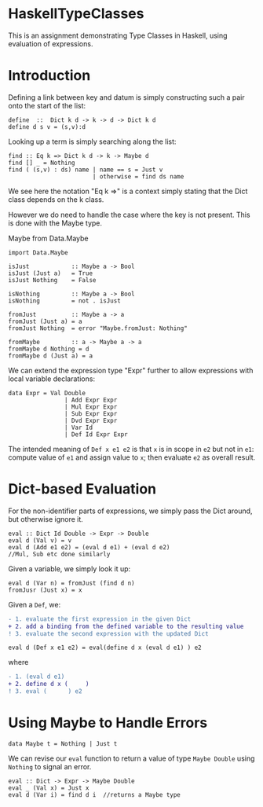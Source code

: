 # HaskellTypeClasses
This is an assignment demonstrating Type Classes in Haskell, using evaluation of expressions.

# Introduction



Defining a link between key and datum is simply constructing such a pair onto the start of the list:

```
define  ::  Dict k d -> k -> d -> Dict k d
define d s v = (s,v):d
```

Looking up a term is simply searching along the list:

```
find :: Eq k => Dict k d -> k -> Maybe d
find [] _ = Nothing
find ( (s,v) : ds) name | name == s = Just v
                        | otherwise = find ds name
```
We see here the notation "Eq k =>" is a context simply stating that the Dict class depends on the k class.

However we do need to handle the case where the key is not present. This is done with the Maybe type.  

Maybe from Data.Maybe  


```
import Data.Maybe

isJust            :: Maybe a -> Bool
isJust (Just a)   = True
isJust Nothing    = False

isNothing         :: Maybe a -> Bool
isNothing         = not . isJust

fromJust          :: Maybe a -> a
fromJust (Just a) = a
fromJust Nothing  = error "Maybe.fromJust: Nothing"

fromMaybe         :: a -> Maybe a -> a
fromMaybe d Nothing = d
fromMaybe d (Just a) = a
```  

We can extend the expression type "Expr" further to allow expressions with local variable declarations:  

```
data Expr = Val Double  
                | Add Expr Expr  
                | Mul Expr Expr  
                | Sub Expr Expr  
                | Dvd Expr Expr  
                | Var Id   
                | Def Id Expr Expr 
```  

The intended meaning of ```Def x e1 e2``` is that ```x``` is in scope in ```e2``` but not in ```e1```: compute value of ```e1``` and assign value to ```x```; then evaluate ```e2``` as overall result.  

# Dict-based Evaluation  
For the non-identifier parts of expressions, we simply pass the Dict around, but otherwise ignore it.  

```
eval :: Dict Id Double -> Expr -> Double  
eval d (Val v) = v  
eval d (Add e1 e2) = (eval d e1) + (eval d e2)  
//Mul, Sub etc done similarly
```  
Given a variable, we simply look it up:  

```
eval d (Var n) = fromJust (find d n)  
fromJusr (Just x) = x  
```

Given a ```Def```, we:  
```diff
- 1. evaluate the first expression in the given Dict  
+ 2. add a binding from the defined variable to the resulting value  
! 3. evaluate the second expression with the updated Dict  
```  
```  
eval d (Def x e1 e2) = eval(define d x (eval d e1) ) e2  
```  
where  
```diff  
- 1. (eval d e1)  
+ 2. define d x (     )  
! 3. eval (      ) e2  
```  

# Using Maybe to Handle Errors  

```
data Maybe t = Nothing | Just t
```  

We can revise our ```eval``` function to return a value of type ```Maybe Double``` using ```Nothing``` to signal an error.  

```
eval :: Dict -> Expr -> Maybe Double  
eval _ (Val x) = Just x  
eval d (Var i) = find d i  //returns a Maybe type  
```



                



